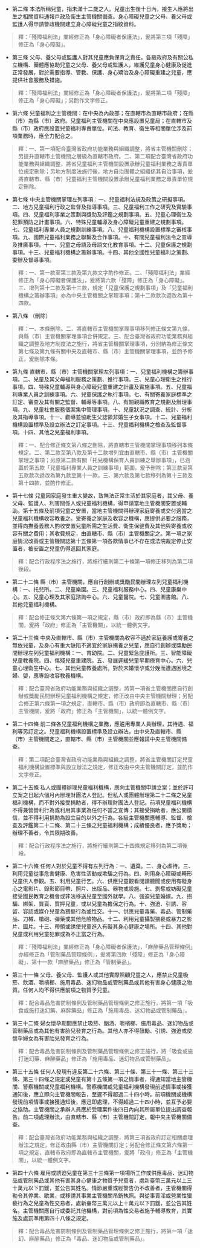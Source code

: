 * 第二條 本法所稱兒童，指未滿十二歲之人。兒童出生後十日內，接生人應將出生之相關資料通報戶政及衛生主管機關備查。身心障礙兒童之父母、養父母或監護人得申請警政機關建立身心障礙兒童之指紋資料。

> 釋：「殘障福利法」業經修正為「身心障礙者保護法」，爰將第三項「殘障」修正為「身心障礙」。

* 第三條 父母、養父母或監護人對其兒童應負保育之責任。各級政府及有關公私立機構、團體應協助兒童之父母、養父母或監護人，維護兒童身心健康及促進正常發展，對於需要指導、管教、保護、身心矯治及身心障礙重建之兒童，應提供社會服務及措施。

> 釋：「殘障福利法」業經修正為「身心障礙者保護法」，爰將第二項「殘障」修正為「身心障礙」；另酌作文字修正。

* 第六條 兒童福利之主管機關：在中央為內政部；在直轄市為直轄市政府；在縣（市）為縣（市）政府。兒童福利主管機關在中央應設置兒童局；在直轄市及縣（市）政府應設置兒童福利專責單位。司法、教育、衛生等相關單位涉及前項業務時，應全力配合之。

> 釋：一、第一項配合臺灣省政府功能業務與組織調整，將省主管機關刪除；另提升直轄市主管機關之層級為直轄市政府。二、第二項配合臺灣省政府功能業務與組織調整，將省兒童福利主管機關設置承辦兒童福利業務之專責單位規定刪除；另地方制度法施行後，地方自治團體之組織係其自治事項，爰將直轄市、縣（市）兒童福利主管機關設置承辦兒童福利業務之專責單位規定刪除。

* 第七條 中央主管機關掌理左列事項：一、兒童福利法規及政策之研擬事項。二、地方兒童福利行政之監督及指導事項。三、兒童福利工作之研究及實驗事項。四、兒童福利事業之策劃與獎助及評鑑之規劃事項。五、兒童心理衛生及犯罪預防之計畫事項。六、特殊兒童輔導及身心障礙兒童重建之規劃事項。七、兒童福利專業人員之規劃訓練事項。八、兒童福利機構設置標準之審核事項。九、國際兒童福利業務之聯繫及合作事項。十、有關兒童福利法令之宣導及推廣事項。十一、兒童之母語及母語文化教育事項。十二、兒童保護之規劃事項。十三、兒童福利機構之籌辦事項。十四、其他全國性兒童福利之策劃、委辦及督導事項。

> 釋：一、第一款至第三款及第九款文字酌作修正。二、「殘障福利法」業經修正為「身心障礙者保護法」，爰將第六款「殘障」修正為「身心障礙」。三、增列第十二款及第十三款，規定「兒童保護之規劃事項」及「兒童福利機構之籌辦事項」亦為中央主管機關之掌理事項；第十二款款次遞改為第十四款。

* 第八條 （刪除）

> 釋：一、本條刪除。二、將直轄市主管機關掌理事項移列修正條文第九條，與縣（市）主管機關掌理事項合併規定。三、配合臺灣省政府功能業務與組織之調整及地方制度法之施行，將省主管機關掌理事項，分別納為修正條文第七條及第九條有關中央及直轄市、縣（市）主管機關掌理事項，並酌予修正，爰刪除本條。

* 第九條 直轄市、縣（市）主管機關掌理左列事項：一、兒童福利機構之籌辦事項。二、兒童及其父母福利服務之策劃、推行事項。三、兒童心理衛生之推行事項。四、特殊兒童輔導與身心障礙兒童重建之計畫及實施事項。五、兒童福利專業人員之訓練事項。六、兒童保護之執行事項。七、有關寄養家庭標準之訂定、審查及其有關之監督、輔導等事項。八、有關親職教育之規劃及辦理事項。九、兒童社會服務個案集中管理事項。十、兒童狀況之調查、統計、分析及其指導事項。十一、勸導並協助生父認領非婚生子女事項。十二、兒童福利機構設置標準及設立辦法之訂定事項。十三、兒童福利機構之檢查及監督事項。十四、其他之兒童福利事項。

> 釋：一、配合修正條文第八條之刪除，將直轄市主管機關掌理事項移列本條規定。二、第二款至第八款及第十二款增列宜由直轄市、縣（市）主管機關掌理之事項；另原第二款有關「托兒機構保育人員訓練之舉辦事項」，已涵蓋於第五款「兒童福利專業人員之訓練事項」範圍，爰予刪除；第三款至第五款款次遞改為第九款至第十一款。三、第六款及第七款移列為第十三款及第十四款，並酌作修正。

* 第十七條 兒童因家庭發生重大變故，致無法正常生活於其家庭者，其父母、養父母、監護人、利害關係人或兒童福利機構，得申請當地主管機關安置或輔助。第十五條及前項兒童之安置，當地主管機關得辦理家庭寄養或交付適當之兒童福利機構收容教養之。受寄養之家庭及收容之機構，應提供必要之服務，並得向撫養義務人酌收安置兒童所需之生活費、衛生保健費及其他與寄養或收容有關之費用；其收費規定，由直轄市、縣（市）主管機關定之。第一項之家庭情況改善或主管機關認第十五條第一項各款情事已不存在或法院裁定停止安置者，被安置之兒童仍得返回其家庭。

> 釋：配合行政程序法之施行，將施行細則第二十條第一項修正移列為第二項後段。

* 第二十二條 縣（市）主管機關，應自行創辦或獎勵民間辦理左列兒童福利機構：一、托兒所。二、兒童樂園。三、兒童福利服務中心。四、兒童康樂中心。五、兒童心理及其家庭諮詢中心。六、兒童醫院。七、兒童圖書館。八、其他兒童福利機構。

> 釋：配合修正條文第六條第一項之規定，縣（市）政府即為縣（市）主管機關，爰將「政府」修正為「主管機關」，以統一體例文字。

* 第二十三條 中央及直轄市、縣（市）主管機關為收容不適於家庭養護或寄養之無依兒童，及身心有重大缺陷不適宜於家庭撫養之兒童，應自行創辦或獎勵民間辦理左列兒童福利機構：一、育幼院。二、兒童緊急庇護所。三、智能障礙兒童教養院。四、傷殘兒童重建院。五、發展遲緩兒童早期療育中心。六、兒童心理衛生中心。七、其他兒童教養處所。對於未婚懷孕或分娩而遭遇困境之婦、嬰，應專設收容教養機構。

> 釋：配合臺灣省政府功能業務與組織之調整，將第一項省主管機關應自行創辦或獎勵民間辦理兒童福利機構之規定，修正改由中央主管機關辦理；另配合修正第六條第一項之規定，直轄市、縣（市）政府即為直轄市、縣（市）主管機關，爰將「政府」修正為「主管機關」，以統一體例文字。

* 第二十四條 前二條各兒童福利機構之業務，應遴用專業人員辦理，其待遇、福利等另訂定之。兒童福利機構設置標準及設立辦法，由中央及直轄市、縣（市）主管機關定之，直轄市、縣（市）主管機關並應報請中央主管機關備查。

> 釋：第二項配合臺灣省政府功能業務與組織之調整，將省主管機關訂定兒童福利機構設置標準與設立辦法之規定，修正改由中央主管機關訂定，並酌作文字修正。

* 第二十五條 私人或團體辦理兒童福利機構，應向主管機關申請立案；並於許可立案之日起六個月內辦理財團法人登記。但私人或團體辦理第二十二條之兒童福利機構，而不對外接受捐助者，得不辦理財團法人登記。前項兒童福利機構不得兼營營利行為或利用其事業為任何不當之宣傳；其接受捐助者，應公開徵信，並不得利用捐助為設立目的以外之行為。各級主管機關應輔導、監督、檢查及評鑑第二十二條、第二十三條之兒童福利機構；成績優良者，應予獎助；辦理不善者，令其限期改善。

> 釋：配合行政程序法之施行，將施行細則第二十四條規定移列為第二項後段。

* 第二十六條 任何人對於兒童不得有左列行為：一、遺棄。二、身心虐待。三、利用兒童從事危害健康、危害性活動或欺騙之行為。四、利用身心障礙或畸形兒童供人參觀。五、利用兒童行乞。六、供應兒童觀看閱讀聽聞或使用有礙身心之電影片、錄影節目帶、照片、出版品、器物或設施。七、剝奪或妨礙兒童接受國民教育之機會或非法移送兒童至國外就學。八、強迫兒童婚嫁。九、拐騙、綁架、買賣、質押兒童，或以兒童為擔保之行為。十、強迫、引誘、容留、容認或媒介兒童為猥褻行為或性交。十一、供應兒童毒藥、毒品、管制藥品、刀械、槍砲、彈藥或其他危險物品。十二、利用兒童攝製猥褻或暴力之影片、圖片。十三、帶領或誘使兒童進入有礙其身心健康之場所。十四、其他對兒童或利用兒童犯罪或為不正當之行為。

> 釋：「殘障福利法」業經修正為「身心障礙者保護法」，「麻醉藥品管理條例」亦經修正為「管制藥品管理條例」，爰將第四款「殘障」修正為「身心障礙」、第十一款「麻醉藥品」修正為「管制藥品」。

* 第三十一條 父母、養父母、監護人或其他實際照顧兒童之人，應禁止兒童吸菸、飲酒、嚼檳榔、施用毒品、迷幻物品或管制藥品或其他有害身心健康之物質。任何人均不得供應前項之物質予兒童。

> 釋：配合毒品危害防制條例及管制藥品管理條例之修正施行，將第一項「吸食或施打迷幻藥、麻醉藥品」修正為「施用毒品、迷幻物品或管制藥品」。

* 第三十二條 婦女懷孕期間應禁止吸菸、酗酒、嚼檳榔、施用毒品、迷幻物品或管制藥品或為其他有害胎兒發育之行為。其他人亦不得鼓勵、引誘、強迫或使懷孕婦女為有害胎兒發育之行為。

> 釋：配合毒品危害防制條例及管制藥品管理條例之修正施行，將「吸食或施打迷幻藥、麻醉藥品」修正為「施用毒品、迷幻物品或管制藥品」。

* 第三十五條 任何人發現有違反第二十六條、第三十條、第三十一條、第三十三條、第三十四條之規定或兒童有第十五條第一項之情事者，得通知當地主管機關、警察機關或兒童福利機構。警察機關或兒童福利機構發現前述情事或接獲通知後，應立即向主管機關報告，至遲不得超過二十四小時。前項機關或機構發現前項情事或接獲通知後，應迅即處理，不得超過二十四小時，並互予必要之協助。主管機關之承辦人員應於受理案件後四日內向其所屬單位提出調查報告。前二項處理辦法，由直轄市、縣（市）主管機關訂定，報中央主管機關備查。

> 釋：配合臺灣省政府功能業務與組織之調整，將第三項省政府訂定相關處理辦法之規定，修正改由縣（市）主管機關訂定；另配合修正條文第六條第一項之規定，直轄市政府即為直轄市主管機關，爰將「政府」修正為「主管機關」，以統一體例文字。

* 第四十六條 雇用或誘迫兒童在第三十三條第一項場所工作或供應毒品、迷幻物品或管制藥品或其他有害其身心健康之物質予兒童者，處新臺幣三萬元以上三十萬元以下罰鍰，並公告其姓名。情節嚴重或經警告仍不改善者，主管機關得勒令其停業、歇業，或移請其事業主管機關吊銷執照。與從事賣淫或營業性猥褻行為之兒童為性交易者，處新臺幣三萬元以上十萬元以下罰鍰，並公告其姓名。主管機關應自行或委託其他機構，對前項為性交易者施予輔導教育，其實施及處罰準用第四十八條之規定。

> 釋：配合毒品危害防制條例及管制藥品管理條例之修正施行，將第一項「迷幻、麻醉藥品」修正為「毒品、迷幻物品或管制藥品」。

